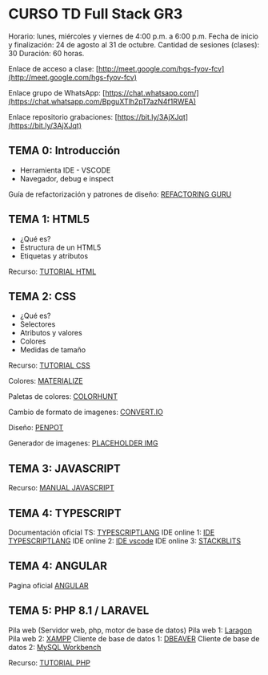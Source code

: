 # CURSO TD Full Stack GR3

Horario: lunes, miércoles y viernes de 4:00 p.m. a 6:00 p.m.
Fecha de inicio y finalización: 24 de agosto al 31 de octubre.
Cantidad de sesiones (clases): 30
Duración: 60 horas.

Enlace de acceso a clase: [http://meet.google.com/hgs-fyov-fcv](http://meet.google.com/hgs-fyov-fcv)

Enlace grupo de WhatsApp: [https://chat.whatsapp.com/](https://chat.whatsapp.com/BpguXTlh2pT7azN4f1RWEA)

Enlace repositorio grabaciones: [https://bit.ly/3AjXJqt](https://bit.ly/3AjXJqt)

## TEMA 0: Introducción

- Herramienta IDE - VSCODE
- Navegador, debug e inspect

Guía de refactorización y patrones de diseño: [REFACTORING GURU](https://refactoring.guru/)

## TEMA 1: HTML5

- ¿Qué es?
- Estructura de un HTML5
- Etiquetas y atributos

Recurso: [TUTORIAL HTML](https://www.w3schools.com/html/)

## TEMA 2: CSS

- ¿Qué es?
- Selectores
- Atributos y valores
- Colores
- Medidas de tamaño

Recurso: [TUTORIAL CSS](https://www.w3schools.com/css/)

Colores: [MATERIALIZE](https://materializecss.com/color.html)

Paletas de colores: [COLORHUNT](https://colorhunt.co/)

Cambio de formato de imagenes: [CONVERT.IO](https://convertio.co/es/)

Diseño: [PENPOT](https://penpot.app/)

Generador de imagenes: [PLACEHOLDER IMG](https://via.placeholder.com/400x200.png)

## TEMA 3: JAVASCRIPT

Recurso: [MANUAL JAVASCRIPT](https://www.w3schools.com/css/)

## TEMA 4: TYPESCRIPT

Documentación oficial TS: [TYPESCRIPTLANG](https://www.typescriptlang.org/)
IDE online 1: [IDE TYPESCRIPTLANG](https://www.typescriptlang.org/play)
IDE online 2: [IDE vscode](https://vscode.dev/)
IDE online 3: [STACKBLITS](https://stackblitz.com/)

## TEMA 4: ANGULAR

Pagina oficial [ANGULAR](https://angular.io/)

## TEMA 5: PHP 8.1 / LARAVEL

Pila web (Servidor web, php, motor de base de datos)
Pila web 1: [Laragon](https://laragon.org/download/index.html)
Pila web 2: [XAMPP](https://www.apachefriends.org/es/index.html)
Cliente de base de datos 1: [DBEAVER](https://dbeaver.io/)
Cliente de base de datos 2: [MySQL Workbench](https://dev.mysql.com/downloads/workbench/)

Recurso: [TUTORIAL PHP](https://www.w3schools.com/php/default.asp)